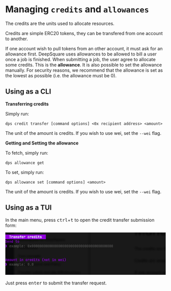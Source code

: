 # Managing `credits` and `allowances`

The credits are the units used to allocate resources.

Credits are simple ERC20 tokens, they can be transfered from one account to another.

If one account wish to pull tokens from an other account, it must ask for an allowance first. DeepSquare uses allowances to be allowed to bill a user once a job is finished. When submitting a job, the user agree to allocate some credits. This is the **allowance**. It is also possible to set the allowance manually. For security reasons, we recommend that the allowance is set as the lowest as possible (i.e. the allowance must be 0).

## Using as a CLI

**Transferring credits**

Simply run:

```shell
dps credit transfer [command options] <0x recipient address> <amount>
```

The unit of the amount is credits. If you wish to use wei, set the `--wei` flag.

**Getting and Setting the allowance**

To fetch, simply run:

```shell
dps allowance get
```

To set, simply run:

```shell
dps allowance set [command options] <amount>
```

The unit of the amount is credits. If you wish to use wei, set the `--wei` flag.

## Using as a TUI

In the main menu, press <kbd>ctrl</kbd>+<kbd>t</kbd> to open the credit transfer submission form:

<center>

![image-20231018162628399](./05-credit-allowance.assets/image-20231018162628399.png)

</center>

Just press <kbd>enter</kbd> to submit the transfer request.
